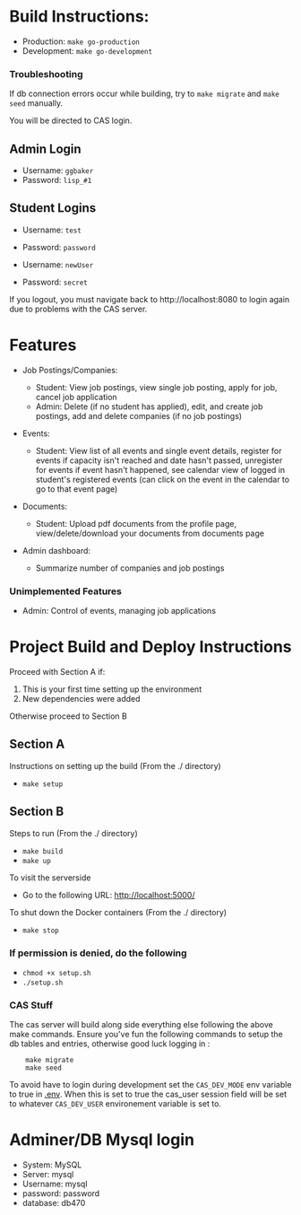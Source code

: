 # Build Instructions:
* Production: `make go-production`
* Development: `make go-development`

### Troubleshooting
If db connection errors occur while building, try to `make migrate` and `make seed` manually.

You will be directed to CAS login.
## Admin Login
* Username: `ggbaker`
* Password: `lisp_#1`

## Student Logins
* Username: `test`
* Password: `password`

* Username: `newUser`
* Password: `secret`

If you logout, you must navigate back to http://localhost:8080 to login again due to problems with the CAS server.

# Features

* Job Postings/Companies:
    * Student: View job postings, view single job posting, apply for job, cancel job application
    * Admin: Delete (if no student has applied), edit, and create job postings, add and delete companies (if no job postings)

* Events:
    * Student: View list of all events and single event details, register for events if capacity isn't reached and date hasn't passed, unregister for events if event hasn't happened, see calendar view of logged in student's registered events (can click on the event in the calendar to go to that event page)

* Documents:
    * Student: Upload pdf documents from the profile page, view/delete/download your documents from documents page

* Admin dashboard:
    * Summarize number of companies and job postings

### Unimplemented Features
* Admin: Control of events, managing job applications

# Project Build and Deploy Instructions

Proceed with Section A if:

1. This is your first time setting up the environment
1. New dependencies were added

Otherwise proceed to Section B

## Section A
Instructions on setting up the build (From the ./ directory)

 * `make setup`

## Section B
Steps to run (From the ./ directory)

 * `make build`
 * `make up`

To visit the serverside

 * Go to the following URL: [http://localhost:5000/](http://localhost:5000/)

To shut down the Docker containers (From the ./ directory)

 * `make stop`

### **If permission is denied, do the following**

 * `chmod +x setup.sh`
 * `./setup.sh`

### CAS Stuff

The cas server will build along side everything else following the above make commands. Ensure you've fun the following commands to setup the db tables and entries, otherwise good luck logging in :
```
    make migrate
    make seed
```

To avoid have to login during development set the `CAS_DEV_MODE` env variable to true in [.env](./.env). When this is set to true the cas_user session field will be set to whatever `CAS_DEV_USER` environement variable is set to.

# Adminer/DB Mysql login
 * System: MySQL
 * Server: mysql
 * Username: mysql
 * password: password
 * database: db470
